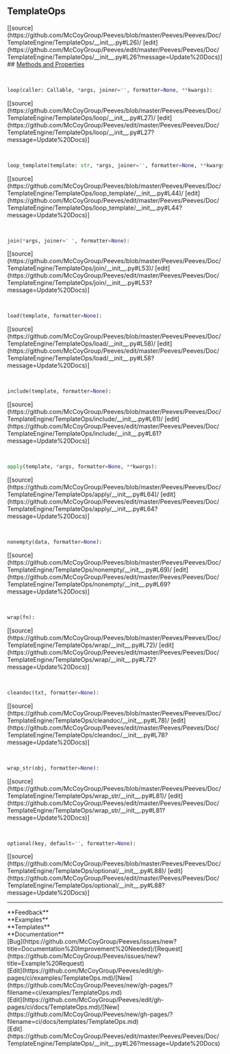 ## <a id="Peeves.Peeves.Doc.TemplateEngine.TemplateOps">TemplateOps</a> 

<div class="docs-source-link" markdown="1">
[[source](https://github.com/McCoyGroup/Peeves/blob/master/Peeves/Peeves/Doc/TemplateEngine/TemplateOps/__init__.py#L26)/
[edit](https://github.com/McCoyGroup/Peeves/edit/master/Peeves/Peeves/Doc/TemplateEngine/TemplateOps/__init__.py#L26?message=Update%20Docs)]
</div>









<div class="collapsible-section">
 <div class="collapsible-section collapsible-section-header" markdown="1">
## <a class="collapse-link" data-toggle="collapse" href="#methods" markdown="1"> Methods and Properties</a> <a class="float-right" data-toggle="collapse" href="#methods"><i class="fa fa-chevron-down"></i></a>
 </div>
 <div class="collapsible-section collapsible-section-body collapse show" id="methods" markdown="1">
 
<a id="Peeves.Peeves.Doc.TemplateEngine.TemplateOps.loop" class="docs-object-method">&nbsp;</a> 
```python
loop(caller: Callable, *args, joiner='', formatter=None, **kwargs): 
```
<div class="docs-source-link" markdown="1">
[[source](https://github.com/McCoyGroup/Peeves/blob/master/Peeves/Peeves/Doc/TemplateEngine/TemplateOps/loop/__init__.py#L27)/
[edit](https://github.com/McCoyGroup/Peeves/edit/master/Peeves/Peeves/Doc/TemplateEngine/TemplateOps/loop/__init__.py#L27?message=Update%20Docs)]
</div>


<a id="Peeves.Peeves.Doc.TemplateEngine.TemplateOps.loop_template" class="docs-object-method">&nbsp;</a> 
```python
loop_template(template: str, *args, joiner='', formatter=None, **kwargs): 
```
<div class="docs-source-link" markdown="1">
[[source](https://github.com/McCoyGroup/Peeves/blob/master/Peeves/Peeves/Doc/TemplateEngine/TemplateOps/loop_template/__init__.py#L44)/
[edit](https://github.com/McCoyGroup/Peeves/edit/master/Peeves/Peeves/Doc/TemplateEngine/TemplateOps/loop_template/__init__.py#L44?message=Update%20Docs)]
</div>


<a id="Peeves.Peeves.Doc.TemplateEngine.TemplateOps.join" class="docs-object-method">&nbsp;</a> 
```python
join(*args, joiner=' ', formatter=None): 
```
<div class="docs-source-link" markdown="1">
[[source](https://github.com/McCoyGroup/Peeves/blob/master/Peeves/Peeves/Doc/TemplateEngine/TemplateOps/join/__init__.py#L53)/
[edit](https://github.com/McCoyGroup/Peeves/edit/master/Peeves/Peeves/Doc/TemplateEngine/TemplateOps/join/__init__.py#L53?message=Update%20Docs)]
</div>


<a id="Peeves.Peeves.Doc.TemplateEngine.TemplateOps.load" class="docs-object-method">&nbsp;</a> 
```python
load(template, formatter=None): 
```
<div class="docs-source-link" markdown="1">
[[source](https://github.com/McCoyGroup/Peeves/blob/master/Peeves/Peeves/Doc/TemplateEngine/TemplateOps/load/__init__.py#L58)/
[edit](https://github.com/McCoyGroup/Peeves/edit/master/Peeves/Peeves/Doc/TemplateEngine/TemplateOps/load/__init__.py#L58?message=Update%20Docs)]
</div>


<a id="Peeves.Peeves.Doc.TemplateEngine.TemplateOps.include" class="docs-object-method">&nbsp;</a> 
```python
include(template, formatter=None): 
```
<div class="docs-source-link" markdown="1">
[[source](https://github.com/McCoyGroup/Peeves/blob/master/Peeves/Peeves/Doc/TemplateEngine/TemplateOps/include/__init__.py#L61)/
[edit](https://github.com/McCoyGroup/Peeves/edit/master/Peeves/Peeves/Doc/TemplateEngine/TemplateOps/include/__init__.py#L61?message=Update%20Docs)]
</div>


<a id="Peeves.Peeves.Doc.TemplateEngine.TemplateOps.apply" class="docs-object-method">&nbsp;</a> 
```python
apply(template, *args, formatter=None, **kwargs): 
```
<div class="docs-source-link" markdown="1">
[[source](https://github.com/McCoyGroup/Peeves/blob/master/Peeves/Peeves/Doc/TemplateEngine/TemplateOps/apply/__init__.py#L64)/
[edit](https://github.com/McCoyGroup/Peeves/edit/master/Peeves/Peeves/Doc/TemplateEngine/TemplateOps/apply/__init__.py#L64?message=Update%20Docs)]
</div>


<a id="Peeves.Peeves.Doc.TemplateEngine.TemplateOps.nonempty" class="docs-object-method">&nbsp;</a> 
```python
nonempty(data, formatter=None): 
```
<div class="docs-source-link" markdown="1">
[[source](https://github.com/McCoyGroup/Peeves/blob/master/Peeves/Peeves/Doc/TemplateEngine/TemplateOps/nonempty/__init__.py#L69)/
[edit](https://github.com/McCoyGroup/Peeves/edit/master/Peeves/Peeves/Doc/TemplateEngine/TemplateOps/nonempty/__init__.py#L69?message=Update%20Docs)]
</div>


<a id="Peeves.Peeves.Doc.TemplateEngine.TemplateOps.wrap" class="docs-object-method">&nbsp;</a> 
```python
wrap(fn): 
```
<div class="docs-source-link" markdown="1">
[[source](https://github.com/McCoyGroup/Peeves/blob/master/Peeves/Peeves/Doc/TemplateEngine/TemplateOps/wrap/__init__.py#L72)/
[edit](https://github.com/McCoyGroup/Peeves/edit/master/Peeves/Peeves/Doc/TemplateEngine/TemplateOps/wrap/__init__.py#L72?message=Update%20Docs)]
</div>


<a id="Peeves.Peeves.Doc.TemplateEngine.TemplateOps.cleandoc" class="docs-object-method">&nbsp;</a> 
```python
cleandoc(txt, formatter=None): 
```
<div class="docs-source-link" markdown="1">
[[source](https://github.com/McCoyGroup/Peeves/blob/master/Peeves/Peeves/Doc/TemplateEngine/TemplateOps/cleandoc/__init__.py#L78)/
[edit](https://github.com/McCoyGroup/Peeves/edit/master/Peeves/Peeves/Doc/TemplateEngine/TemplateOps/cleandoc/__init__.py#L78?message=Update%20Docs)]
</div>


<a id="Peeves.Peeves.Doc.TemplateEngine.TemplateOps.wrap_str" class="docs-object-method">&nbsp;</a> 
```python
wrap_str(obj, formatter=None): 
```
<div class="docs-source-link" markdown="1">
[[source](https://github.com/McCoyGroup/Peeves/blob/master/Peeves/Peeves/Doc/TemplateEngine/TemplateOps/wrap_str/__init__.py#L81)/
[edit](https://github.com/McCoyGroup/Peeves/edit/master/Peeves/Peeves/Doc/TemplateEngine/TemplateOps/wrap_str/__init__.py#L81?message=Update%20Docs)]
</div>


<a id="Peeves.Peeves.Doc.TemplateEngine.TemplateOps.optional" class="docs-object-method">&nbsp;</a> 
```python
optional(key, default='', formatter=None): 
```
<div class="docs-source-link" markdown="1">
[[source](https://github.com/McCoyGroup/Peeves/blob/master/Peeves/Peeves/Doc/TemplateEngine/TemplateOps/optional/__init__.py#L88)/
[edit](https://github.com/McCoyGroup/Peeves/edit/master/Peeves/Peeves/Doc/TemplateEngine/TemplateOps/optional/__init__.py#L88?message=Update%20Docs)]
</div>
 </div>
</div>












---


<div markdown="1" class="text-secondary">
<div class="container">
  <div class="row">
   <div class="col" markdown="1">
**Feedback**   
</div>
   <div class="col" markdown="1">
**Examples**   
</div>
   <div class="col" markdown="1">
**Templates**   
</div>
   <div class="col" markdown="1">
**Documentation**   
</div>
   <div class="col" markdown="1">
   
</div>
   <div class="col" markdown="1">
   
</div>
   <div class="col" markdown="1">
   
</div>
</div>
  <div class="row">
   <div class="col" markdown="1">
[Bug](https://github.com/McCoyGroup/Peeves/issues/new?title=Documentation%20Improvement%20Needed)/[Request](https://github.com/McCoyGroup/Peeves/issues/new?title=Example%20Request)   
</div>
   <div class="col" markdown="1">
[Edit](https://github.com/McCoyGroup/Peeves/edit/gh-pages/ci/examples/TemplateOps.md)/[New](https://github.com/McCoyGroup/Peeves/new/gh-pages/?filename=ci/examples/TemplateOps.md)   
</div>
   <div class="col" markdown="1">
[Edit](https://github.com/McCoyGroup/Peeves/edit/gh-pages/ci/docs/TemplateOps.md)/[New](https://github.com/McCoyGroup/Peeves/new/gh-pages/?filename=ci/docs/templates/TemplateOps.md)   
</div>
   <div class="col" markdown="1">
[Edit](https://github.com/McCoyGroup/Peeves/edit/master/Peeves/Peeves/Doc/TemplateEngine/TemplateOps/__init__.py#L26?message=Update%20Docs)   
</div>
   <div class="col" markdown="1">
   
</div>
   <div class="col" markdown="1">
   
</div>
   <div class="col" markdown="1">
   
</div>
</div>
</div>
</div>